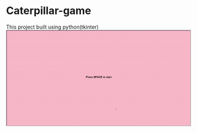 # Caterpillar-game
This project built using python(tkinter)
![](Python-Turtle-Graphics-Caterpilargame.gif)
